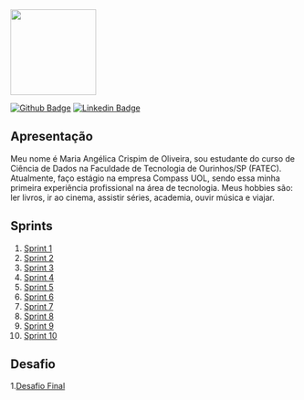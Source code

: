 
<img src="https://avatars.githubusercontent.com/u/142120467?v=4" width="150">

[![Github Badge](https://img.shields.io/badge/-Github-000?style=flat-square&logo=Github&logoColor=white&link=https://github.com/)](https://github.com/mariaangelicaoliveira)
[![Linkedin Badge](https://img.shields.io/badge/-LinkedIn-blue?style=flat-square&logo=Linkedin&logoColor=white&link=https://www.linkedin.com/in/mariaangelicaoliveira/)](https://www.linkedin.com/in/mariaangelicaoliveira/)

## Apresentação
Meu nome é Maria Angélica Crispim de Oliveira, sou estudante do curso de Ciência de Dados na Faculdade de Tecnologia de Ourinhos/SP (FATEC). Atualmente, faço estágio na empresa Compass UOL, sendo essa minha primeira experiência profissional na área de tecnologia. Meus hobbies são: ler livros, ir ao cinema, assistir séries, academia, ouvir música e viajar.


## Sprints 

1. [Sprint 1](Sprint_1/README.md)
2. [Sprint 2](Sprint_2/README.md)
3. [Sprint 3](Sprint_3/README.md)
4. [Sprint 4](Sprint_4/README.md)
5. [Sprint 5](Sprint_5/README.md)
6. [Sprint 6](Sprint_6/README.md)
7. [Sprint 7](Sprint_7/README.md)
8. [Sprint 8](Sprint_8/README.md)
9. [Sprint 9](Sprint_9/README.md)
10. [Sprint 10](Sprint_10/README.md)

## Desafio

1.[Desafio Final](Desafio/README.md)




